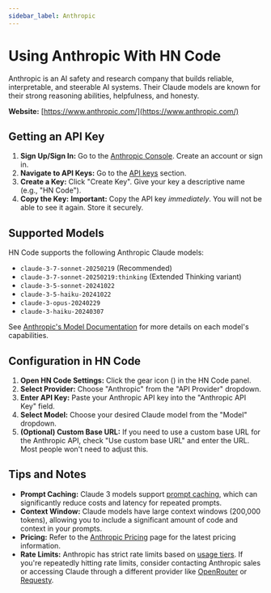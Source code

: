 ```yaml
---
sidebar_label: Anthropic
---
```


# Using Anthropic With HN Code

Anthropic is an AI safety and research company that builds reliable, interpretable, and steerable AI systems. Their Claude models are known for their strong reasoning abilities, helpfulness, and honesty.

**Website:** [https://www.anthropic.com/](https://www.anthropic.com/)

## Getting an API Key

1.  **Sign Up/Sign In:** Go to the [Anthropic Console](https://console.anthropic.com/). Create an account or sign in.
2.  **Navigate to API Keys:** Go to the [API keys](https://console.anthropic.com/settings/keys) section.
3.  **Create a Key:** Click "Create Key". Give your key a descriptive name (e.g., "HN Code").
4.  **Copy the Key:** **Important:** Copy the API key _immediately_. You will not be able to see it again. Store it securely.

## Supported Models

HN Code supports the following Anthropic Claude models:

- `claude-3-7-sonnet-20250219` (Recommended)
- `claude-3-7-sonnet-20250219:thinking` (Extended Thinking variant)
- `claude-3-5-sonnet-20241022`
- `claude-3-5-haiku-20241022`
- `claude-3-opus-20240229`
- `claude-3-haiku-20240307`

See [Anthropic's Model Documentation](https://docs.anthropic.com/en/docs/about-claude/models) for more details on each model's capabilities.

## Configuration in HN Code

1.  **Open HN Code Settings:** Click the gear icon (<Codicon name="gear" />) in the HN Code panel.
2.  **Select Provider:** Choose "Anthropic" from the "API Provider" dropdown.
3.  **Enter API Key:** Paste your Anthropic API key into the "Anthropic API Key" field.
4.  **Select Model:** Choose your desired Claude model from the "Model" dropdown.
5.  **(Optional) Custom Base URL:** If you need to use a custom base URL for the Anthropic API, check "Use custom base URL" and enter the URL. Most people won't need to adjust this.

## Tips and Notes

- **Prompt Caching:** Claude 3 models support [prompt caching](https://docs.anthropic.com/en/docs/build-with-claude/prompt-caching), which can significantly reduce costs and latency for repeated prompts.
- **Context Window:** Claude models have large context windows (200,000 tokens), allowing you to include a significant amount of code and context in your prompts.
- **Pricing:** Refer to the [Anthropic Pricing](https://www.anthropic.com/pricing) page for the latest pricing information.
- **Rate Limits:** Anthropic has strict rate limits based on [usage tiers](https://docs.anthropic.com/en/api/rate-limits#requirements-to-advance-tier). If you're repeatedly hitting rate limits, consider contacting Anthropic sales or accessing Claude through a different provider like [OpenRouter](/providers/openrouter) or [Requesty](/providers/requesty).
